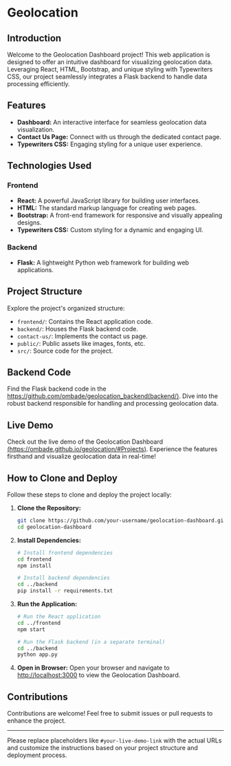 

# Geolocation 

## Introduction

Welcome to the Geolocation Dashboard project! This web application is designed to offer an intuitive dashboard for visualizing geolocation data. Leveraging React, HTML, Bootstrap, and unique styling with Typewriters CSS, our project seamlessly integrates a Flask backend to handle data processing efficiently.

## Features

- **Dashboard:** An interactive interface for seamless geolocation data visualization.
- **Contact Us Page:** Connect with us through the dedicated contact page.
- **Typewriters CSS:** Engaging styling for a unique user experience.

## Technologies Used

### Frontend

- **React:** A powerful JavaScript library for building user interfaces.
- **HTML:** The standard markup language for creating web pages.
- **Bootstrap:** A front-end framework for responsive and visually appealing designs.
- **Typewriters CSS:** Custom styling for a dynamic and engaging UI.

### Backend

- **Flask:** A lightweight Python web framework for building web applications.

## Project Structure

Explore the project's organized structure:

- `frontend/`: Contains the React application code.
- `backend/`: Houses the Flask backend code.
- `contact-us/`: Implements the contact us page.
- `public/`: Public assets like images, fonts, etc.
- `src/`: Source code for the project.

## Backend Code

Find the Flask backend code in the https://github.com/ombade/geolocation_backend(backend/). Dive into the robust backend responsible for handling and processing geolocation data.

## Live Demo

Check out the live demo of the Geolocation Dashboard [(https://ombade.github.io/geolocation/#Projects)](#your-live-demo-link). Experience the features firsthand and visualize geolocation data in real-time!

## How to Clone and Deploy

Follow these steps to clone and deploy the project locally:

1. **Clone the Repository:**
   ```bash
   git clone https://github.com/your-username/geolocation-dashboard.git
   cd geolocation-dashboard
   ```

2. **Install Dependencies:**
   ```bash
   # Install frontend dependencies
   cd frontend
   npm install

   # Install backend dependencies
   cd ../backend
   pip install -r requirements.txt
   ```

3. **Run the Application:**
   ```bash
   # Run the React application
   cd ../frontend
   npm start

   # Run the Flask backend (in a separate terminal)
   cd ../backend
   python app.py
   ```

4. **Open in Browser:**
   Open your browser and navigate to [http://localhost:3000](http://localhost:3000) to view the Geolocation Dashboard.

## Contributions

Contributions are welcome! Feel free to submit issues or pull requests to enhance the project.

---

Please replace placeholders like `#your-live-demo-link` with the actual URLs and customize the instructions based on your project structure and deployment process.
